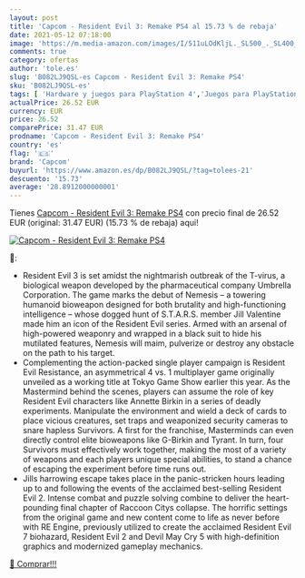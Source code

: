 ```yaml
---
layout: post
title: 'Capcom - Resident Evil 3: Remake PS4 al 15.73 % de rebaja'
date: 2021-05-12 07:18:00
image: 'https://m.media-amazon.com/images/I/511uLOdKljL._SL500_._SL400_.jpg'
comments: true
category: ofertas
author: 'tole.es'
slug: 'B082LJ9QSL-es Capcom - Resident Evil 3: Remake PS4'
sku: 'B082LJ9QSL-es'
tags: [ 'Hardware y juegos para PlayStation 4','Juegos para PlayStation 4','Videojuegos','capcom','ps4', ]
actualPrice: 26.52 EUR
currency: EUR
price: 26.52
comparePrice: 31.47 EUR
prodname: 'Capcom - Resident Evil 3: Remake PS4'
country: 'es'
flag: '🇪🇸'
brand: 'Capcom'
buyurl: 'https://www.amazon.es/dp/B082LJ9QSL/?tag=tolees-21'
descuento: '15.73'
average: '28.8912000000001'
---
```


Tienes [Capcom - Resident Evil 3: Remake PS4](https://www.amazon.es/dp/B082LJ9QSL/?tag=tolees-21) con precio final de  26.52 EUR (original: 31.47 EUR) (15.73 %  de rebaja) aqui!

[![Capcom - Resident Evil 3: Remake PS4](https://m.media-amazon.com/images/I/511uLOdKljL._SL500_._SL400_.jpg)](https://www.amazon.es/dp/B082LJ9QSL/?tag=tolees-21)

🔎:

- Resident Evil 3 is set amidst the nightmarish outbreak of the T-virus, a biological weapon developed by the pharmaceutical company Umbrella Corporation. The game marks the debut of Nemesis – a towering humanoid bioweapon designed for both brutality and high-functioning intelligence – whose dogged hunt of S.T.A.R.S. member Jill Valentine made him an icon of the Resident Evil series. Armed with an arsenal of high-powered weaponry and wrapped in a black suit to hide his mutilated features, Nemesis will maim, pulverize or destroy any obstacle on the path to his target.
- Complementing the action-packed single player campaign is Resident Evil Resistance, an asymmetrical 4 vs. 1 multiplayer game originally unveiled as a working title at Tokyo Game Show earlier this year. As the Mastermind behind the scenes, players can assume the role of key Resident Evil characters like Annette Birkin in a series of deadly experiments. Manipulate the environment and wield a deck of cards to place vicious creatures, set traps and weaponized security cameras to snare hapless Survivors. A first for the franchise, Masterminds can even directly control elite bioweapons like G-Birkin and Tyrant. In turn, four Survivors must effectively work together, making the most of a variety of weapons and each players unique special abilities, to stand a chance of escaping the experiment before time runs out.
- Jills harrowing escape takes place in the panic-stricken hours leading up to and following the events of the acclaimed best-selling Resident Evil 2. Intense combat and puzzle solving combine to deliver the heart-pounding final chapter of Raccoon Citys collapse. The horrific settings from the original game and new content come to life as never before with RE Engine, previously utilized to create the acclaimed Resident Evil 7 biohazard, Resident Evil 2 and Devil May Cry 5 with high-definition graphics and modernized gameplay mechanics.

[🛒 Comprar!!!](https://www.amazon.es/dp/B082LJ9QSL/?tag=tolees-21)
